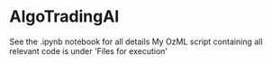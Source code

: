 # AlgoTradingAI
See the .ipynb notebook for all details
My OzML script containing all relevant code is under 'Files for execution'
